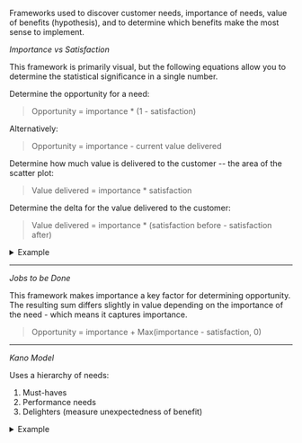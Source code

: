 Frameworks used to discover customer needs, importance of needs, value of benefits (hypothesis), and to determine which benefits make the most sense to implement.

*Importance vs Satisfaction*

This framework is primarily visual, but the following equations allow you to determine the statistical significance in a single number.

Determine the opportunity for a need:

> Opportunity = importance * (1 - satisfaction)

Alternatively:

> Opportunity = importance - current value delivered


Determine how much value is delivered to the customer -- the area of the scatter plot:

> Value delivered = importance * satisfaction

Determine the delta for the value delivered to the customer:

> Value delivered = importance * (satisfaction before - satisfaction after)

<details>
<summary>
Example
</summary>
Top-left is high opportunity -- high importance and low satisfaction

![Opportunity](../images/importance-vs-satisfaction-example.png?raw=true)

</details>

---

*Jobs to be Done*

This framework makes importance a key factor for determining opportunity. The resulting sum differs slightly in value depending on the importance of the need - which means it captures importance.

> Opportunity = importance + Max(importance - satisfaction, 0)

---

*Kano Model*

Uses a hierarchy of needs:

1. Must-haves
1. Performance needs
1. Delighters (measure unexpectedness of benefit)

<details>
<summary>
Example
</summary>

![Kano Model](../images/kano-model-framework.png?raw=true)

</details>
